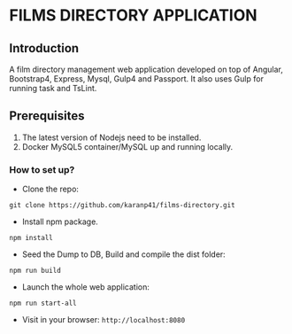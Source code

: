 # FILMS DIRECTORY APPLICATION

## Introduction
A film directory management web application developed on top of Angular, Bootstrap4, Express, Mysql, Gulp4 and Passport. 
It also uses Gulp for running task and TsLint.

## Prerequisites
1. The latest version of Nodejs need to be installed.
2. Docker MySQL5 container/MySQL up and running locally.

### How to set up? ###

* Clone the repo: 

```
git clone https://github.com/karanp41/films-directory.git
```

* Install npm package.
```
npm install
```

* Seed the Dump to DB, Build and compile the dist folder: 
```
npm run build
```

* Launch the whole web application: 
```
npm run start-all
```

* Visit in your browser: `http://localhost:8080`
